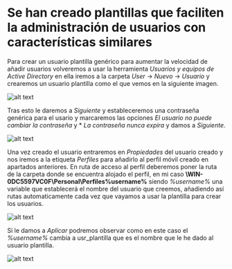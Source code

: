 # Se han creado plantillas que faciliten la administración de usuarios con características similares

Para crear un usuario plantilla genérico para aumentar la velocidad de añadir usuarios volveremos a usar la herramienta *Usuarios y equipos de Active Directory* en ella iremos a la carpeta *User* -> *Nuevo* -> *Usuario* y crearemos un usuario plantilla como el que vemos en la siguiente imagen.

![alt text](https://github.com/raframmed/administracion_de_dominios/blob/master/assets/images/d/usr_plantilla.png "Creando usuario plantilla")

Tras esto le daremos a *Siguiente* y estableceremos una contraseña genérica para el usario y marcaremos las opciones *El usuario no puede cambiar la contraseña* y * *La contraseña nunca expira* y damos a *Siguiente*.

![alt text](https://github.com/raframmed/administracion_de_dominios/blob/master/assets/images/d/usr_plantilla2.png "Creando usuario plantilla")

Una vez creado el usuario entraremos en *Propiedades* del usuario creado y nos iremos a la etiqueta *Perfiles* para añadirlo al perfil móvil creado en apartados anteriores. En ruta de acceso al perfil deberemos poner la ruta de la carpeta donde se encuentra alojado el perfil, en mi caso **\\WIN-0DC5597VC0F\Personal\Perfiles\%username%** siendo *%username%* una variable que establecerá el nombre del usuario que creemos, añadiendo así rutas automaticamente cada vez que vayamos a usar la plantilla para crear los usuarios.

![alt text](https://github.com/raframmed/administracion_de_dominios/blob/master/assets/images/d/usr_plantilla3.png "Creando usuario plantilla")

Si le damos a *Aplicar* podremos observar como en este caso el *%username%* cambia a usr_plantilla que es el nombre que le he dado al usuario plantilla.

![alt text](https://github.com/raframmed/administracion_de_dominios/blob/master/assets/images/d/usr_plantilla4.png "Creando usuario plantilla")
